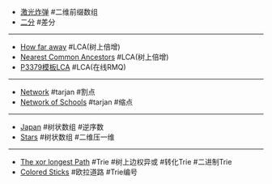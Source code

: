 - [激光炸弹](./coder/HNOI_2003_%E6%BF%80%E5%85%89%E7%82%B8%E5%BC%B9.cpp) #二维前缀数组
- [二分](./coder/%E4%BA%8C%E5%88%86.cpp) #差分
---
- [How far away](./hdu//How_far_away.cpp) #LCA(树上倍增)
- [Nearest Common Ancestors](./poj/Nearest_Common_Ancestors.cpp) #LCA(树上倍增)
- [P3379模板LCA](./luogu/P_3379_%E6%A8%A1%E6%9D%BF_%E6%9C%80%E8%BF%91%E5%85%AC%E5%85%B1%E7%A5%96%E5%85%88_LCA.cpp) #LCA(在线RMQ)
---
- [Network](./poj/Network.cpp) #tarjan #割点
- [Network of Schools](./poj/Network_of_Schools.cpp) #tarjan #缩点

---
- [Japan](./poj/Japan.cpp) #树状数组 #逆序数
- [Stars](./poj/Starts.cpp) #树状数组 #二维压一维
---
- [The xor longest Path](./poj/The_xor-longest_Path.cpp) #Trie #树上边权异或 #转化Trie #二进制Trie
- [Colored Sticks](./poj/Colored_Sticks.cpp) #欧拉道路 #Trie编号